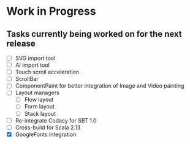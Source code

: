 # Work in Progress
## Tasks currently being worked on for the next release

* [ ] SVG import tool
* [ ] AI import tool
* [ ] Touch scroll acceleration
* [ ] ScrollBar
* [ ] ComponentPaint for better integration of Image and Video painting
* [ ] Layout managers
    * [ ] Flow layout
    * [ ] Form layout
    * [ ] Stack layout
* [ ] Re-integrate Codacy for SBT 1.0
* [ ] Cross-build for Scala 2.13
* [X] GoogleFonts integration